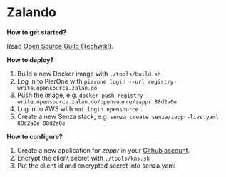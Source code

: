 # Zalando

**How to get started?**

Read [Open Source Guild (Techwiki)](https://techwiki.zalando.net/display/GUL/Open+Source+Guild).

**How to deploy?**

1. Build a new Docker image with `./tools/build.sh`
2. Log in to PierOne with `pierone login --url registry-write.opensource.zalan.do`
3. Push the image, e.g. `docker push registry-write.opensource.zalan.do/opensource/zappr:88d2a0e`
4. Log in to AWS with `mai login opensource`
5. Create a new Senza stack, e.g. `senza create senza/zappr-live.yaml 88d2a0e 88d2a0e`

**How to configure?**

1. Create a new application for *zappr* in your [Github account](https://github.com/settings/applications).
2. Encrypt the client secret with `./tools/kms.sh`
3. Put the client id and encrypted secret into senza.yaml

